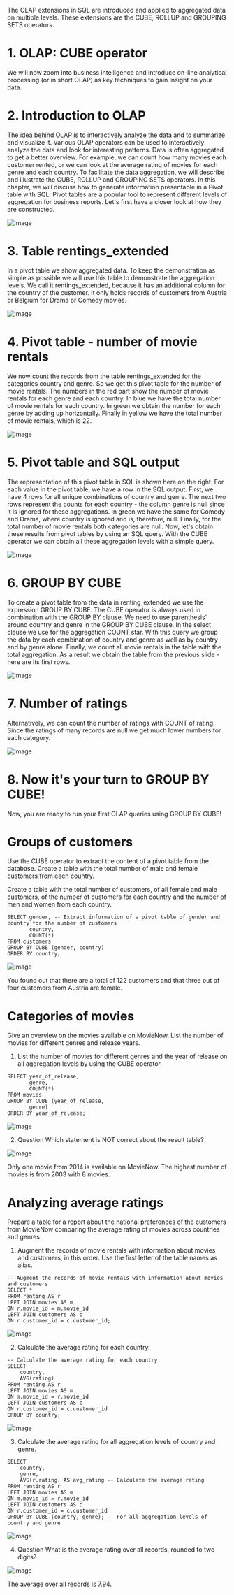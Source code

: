 The OLAP extensions in SQL are introduced and applied to aggregated data on multiple levels. These extensions are the CUBE, ROLLUP and GROUPING SETS operators.

# 1. OLAP: CUBE operator

We will now zoom into business intelligence and introduce on-line analytical processing (or in short OLAP) as key techniques to gain insight on your data.

# 2. Introduction to OLAP

The idea behind OLAP is to interactively analyze the data and to summarize and visualize it. Various OLAP operators can be used to interactively analyze the data and look for interesting patterns. Data is often aggregated to get a better overview. For example, we can count how many movies each customer rented, or we can look at the average rating of movies for each genre and each country. To facilitate the data aggregation, we will describe and illustrate the CUBE, ROLLUP and GROUPING SETS operators. In this chapter, we will discuss how to generate information presentable in a Pivot table with SQL. Pivot tables are a popular tool to represent different levels of aggregation for business reports. Let's first have a closer look at how they are constructed.

![image](https://github.com/artempohribnyi/datacamp/assets/113499718/b8d264e2-3287-4b36-846d-2aa309c0cc93)

# 3. Table rentings_extended

In a pivot table we show aggregated data. To keep the demonstration as simple as possible we will use this table to demonstrate the aggregation levels. We call it rentings_extended, because it has an additional column for the country of the customer. It only holds records of customers from Austria or Belgium for Drama or Comedy movies.

![image](https://github.com/artempohribnyi/datacamp/assets/113499718/4f98bb89-4c2c-4ad4-84fc-c64bcedee094)

# 4. Pivot table - number of movie rentals

We now count the records from the table rentings_extended for the categories country and genre. So we get this pivot table for the number of movie rentals. The numbers in the red part show the number of movie rentals for each genre and each country. In blue we have the total number of movie rentals for each country. In green we obtain the number for each genre by adding up horizontally. Finally in yellow we have the total number of movie rentals, which is 22.

![image](https://github.com/artempohribnyi/datacamp/assets/113499718/d8c67447-02ac-4a4a-9093-404976eb5a33)

# 5. Pivot table and SQL output

The representation of this pivot table in SQL is shown here on the right. For each value in the pivot table, we have a row in the SQL output. First, we have 4 rows for all unique combinations of country and genre. The next two rows represent the counts for each country - the column genre is null since it is ignored for these aggregations. In green we have the same for Comedy and Drama, where country is ignored and is, therefore, null. Finally, for the total number of movie rentals both categories are null. Now, let's obtain these results from pivot tables by using an SQL query. With the CUBE operator we can obtain all these aggregation levels with a simple query.

![image](https://github.com/artempohribnyi/datacamp/assets/113499718/53961fcd-bb1f-4f75-b434-3112978a1e3b)

# 6. GROUP BY CUBE

To create a pivot table from the data in renting_extended we use the expression GROUP BY CUBE. The CUBE operator is always used in combination with the GROUP BY clause. We need to use parenthesis' around country and genre in the GROUP BY CUBE clause. In the select clause we use for the aggregation COUNT star. With this query we group the data by each combination of country and genre as well as by country and by genre alone. Finally, we count all movie rentals in the table with the total aggregation. As a result we obtain the table from the previous slide - here are its first rows.

![image](https://github.com/artempohribnyi/datacamp/assets/113499718/a750032e-c977-4901-969a-24a618e033ae)

# 7. Number of ratings

Alternatively, we can count the number of ratings with COUNT of rating. Since the ratings of many records are null we get much lower numbers for each category.

![image](https://github.com/artempohribnyi/datacamp/assets/113499718/1809ec6a-320f-4470-af59-9e1f94185de4)

# 8. Now it's your turn to GROUP BY CUBE!

Now, you are ready to run your first OLAP queries using GROUP BY CUBE!

# Groups of customers

Use the CUBE operator to extract the content of a pivot table from the database. Create a table with the total number of male and female customers from each country.

Create a table with the total number of customers, of all female and male customers, of the number of customers for each country and the number of men and women from each country.

```
SELECT gender, -- Extract information of a pivot table of gender and country for the number of customers
	   country,
	   COUNT(*)
FROM customers
GROUP BY CUBE (gender, country)
ORDER BY country;
```
![image](https://github.com/artempohribnyi/datacamp/assets/113499718/e8567f4a-211b-4dac-b3e6-7ac267835254)

You found out that there are a total of 122 customers and that three out of four customers from Austria are female.

# Categories of movies

Give an overview on the movies available on MovieNow. List the number of movies for different genres and release years.

1. List the number of movies for different genres and the year of release on all aggregation levels by using the CUBE operator.

```
SELECT year_of_release,
       genre,
       COUNT(*)
FROM movies
GROUP BY CUBE (year_of_release,
       genre)
ORDER BY year_of_release;
```
![image](https://github.com/artempohribnyi/datacamp/assets/113499718/1f0e21a4-0562-4e9f-91d0-9613aea5a49a)

2. Question
Which statement is NOT correct about the result table?

![image](https://github.com/artempohribnyi/datacamp/assets/113499718/7843083a-39f5-4881-a970-f0c7362bb774)

Only one movie from 2014 is available on MovieNow. The highest number of movies is from 2003 with 8 movies.

# Analyzing average ratings

Prepare a table for a report about the national preferences of the customers from MovieNow comparing the average rating of movies across countries and genres.

1. Augment the records of movie rentals with information about movies and customers, in this order. Use the first letter of the table names as alias.

```
-- Augment the records of movie rentals with information about movies and customers
SELECT *
FROM renting AS r
LEFT JOIN movies AS m
ON r.movie_id = m.movie_id
LEFT JOIN customers AS c
ON r.customer_id = c.customer_id;
```
![image](https://github.com/artempohribnyi/datacamp/assets/113499718/a7efed16-675c-4cdd-97a9-336691ec1355)

2. Calculate the average rating for each country.

```
-- Calculate the average rating for each country
SELECT 
	country,
    AVG(rating)
FROM renting AS r
LEFT JOIN movies AS m
ON m.movie_id = r.movie_id
LEFT JOIN customers AS c
ON r.customer_id = c.customer_id
GROUP BY country;
```
![image](https://github.com/artempohribnyi/datacamp/assets/113499718/83fa5643-8161-4875-ad5f-6624e2141b2d)

3. Calculate the average rating for all aggregation levels of country and genre.

```
SELECT 
	country, 
	genre, 
	AVG(r.rating) AS avg_rating -- Calculate the average rating 
FROM renting AS r
LEFT JOIN movies AS m
ON m.movie_id = r.movie_id
LEFT JOIN customers AS c
ON r.customer_id = c.customer_id
GROUP BY CUBE (country, genre); -- For all aggregation levels of country and genre
```
![image](https://github.com/artempohribnyi/datacamp/assets/113499718/42281ced-9af8-4290-acab-508f38ba97b7)

4. Question
What is the average rating over all records, rounded to two digits?

![image](https://github.com/artempohribnyi/datacamp/assets/113499718/ff305304-7b4c-4c1e-9157-4be2813b071e)

The average over all records is 7.94.








